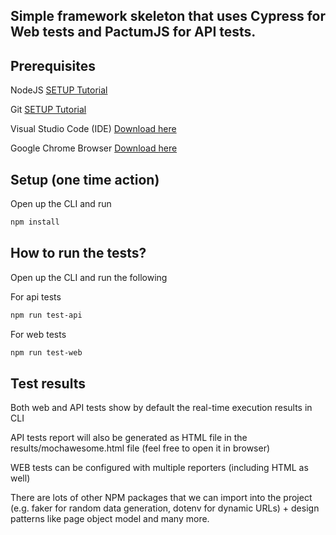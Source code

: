 ## Simple framework skeleton that uses **Cypress** for Web tests and **PactumJS** for API tests.

## Prerequisites

NodeJS [SETUP Tutorial](https://youtu.be/j8HZpFjPPVU)

Git [SETUP Tutorial](https://www.youtube.com/watch?v=0XJMg1ZMSEo)

Visual Studio Code (IDE) [Download here](https://code.visualstudio.com/download)

Google Chrome Browser [Download here](https://www.google.com/chrome)

## Setup (one time action)

Open up the CLI and run

```sh
npm install
```

## How to run the tests?

Open up the CLI and run the following

For api tests

```sh
npm run test-api
```

For web tests

```sh
npm run test-web
```

## Test results

Both web and API tests show by default the real-time execution results in CLI

API tests report will also be generated as HTML file in the results/mochawesome.html file (feel free to open it in browser)

WEB tests can be configured with multiple reporters (including HTML as well)

There are lots of other NPM packages that we can import into the project (e.g. faker for random data generation, dotenv for dynamic URLs) + design patterns like page object model and many more.
